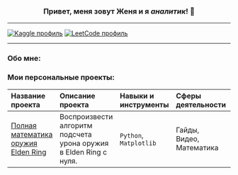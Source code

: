### <p align="center">Привет, меня зовут Женя и я _аналитик_! 👋</p>

---
[![Kaggle профиль](https://img.shields.io/badge/Kaggle-20BEFF?style=for-the-badge&logo=Kaggle&logoColor=white)](https://www.kaggle.com/simaca) [![LeetCode профиль](https://img.shields.io/badge/-LeetCode-FFA116?style=for-the-badge&logo=LeetCode&logoColor=black)](https://leetcode.com/u/Kentafarik0_0/)
***
### Обо мне:

### Мои персональные проекты:
|Название проекта|Описание проекта|Навыки и инструменты|Сферы деятельности|Направления деятельности|
|:-|:-|:-|:-|:-|
|[Полная математика оружия Elden Ring](https://github.com/Popachka/EldenRingMathWeapon)|Воспроизвести алгоритм подсчета урона оружия в Elden Ring с нуля.|`Python`, `Matplotlib`|Гайды, <br />Видео, <br/>Математика|Analysis|
